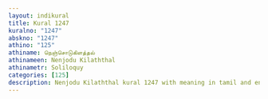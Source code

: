 ```yaml
---
layout: indikural
title: Kural 1247
kuralno: "1247"
abskno: "1247"
athino: "125"
athiname: நெஞ்சொடுகிளத்தல்
athinameen: Nenjodu Kilaththal
athinametr: Soliloquy
categories: [125]
description: Nenjodu Kilaththal kural 1247 with meaning in tamil and english 
---
```


